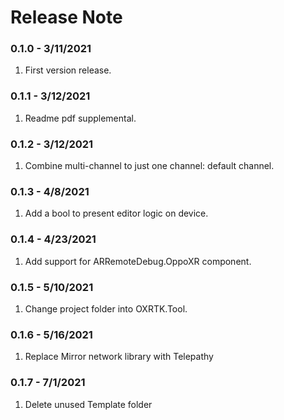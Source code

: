 # Release Note

### 0.1.0  -  3/11/2021

1. First version release.

### 0.1.1  -  3/12/2021

1. Readme pdf supplemental.

### 0.1.2  -  3/12/2021

1. Combine multi-channel to just one channel: default channel.

### 0.1.3  -  4/8/2021

1. Add a bool to present editor logic on device.

### 0.1.4  -  4/23/2021

1. Add support for ARRemoteDebug.OppoXR component.

### 0.1.5  -  5/10/2021

1. Change project folder into OXRTK.Tool.

### 0.1.6  - 5/16/2021
1. Replace Mirror network library with Telepathy

### 0.1.7 - 7/1/2021
1. Delete unused Template folder